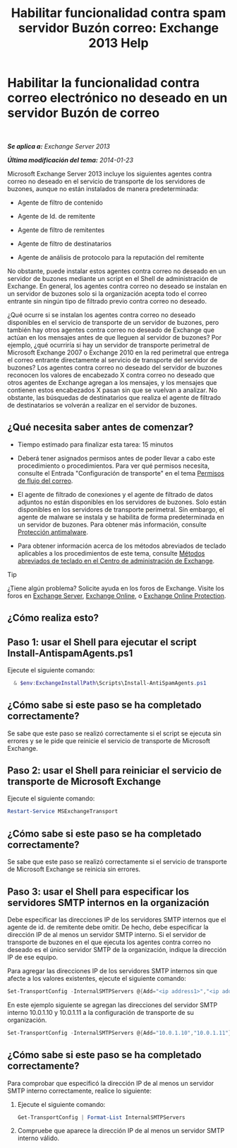 ﻿---
title: 'Habilitar funcionalidad contra spam servidor Buzón correo: Exchange 2013 Help'
TOCTitle: Habilitar la funcionalidad contra correo electrónico no deseado en un servidor Buzón de correo
ms:assetid: 59d22c5e-64bc-4879-8ad1-364862b6ba11
ms:mtpsurl: https://technet.microsoft.com/es-es/library/Bb201691(v=EXCHG.150)
ms:contentKeyID: 49116240
ms.date: 04/23/2018
mtps_version: v=EXCHG.150
ms.translationtype: HT
---

# Habilitar la funcionalidad contra correo electrónico no deseado en un servidor Buzón de correo

 

_**Se aplica a:** Exchange Server 2013_

_**Última modificación del tema:** 2014-01-23_

Microsoft Exchange Server 2013 incluye los siguientes agentes contra correo no deseado en el servicio de transporte de los servidores de buzones, aunque no están instalados de manera predeterminada:

  - Agente de filtro de contenido

  - Agente de Id. de remitente

  - Agente de filtro de remitentes

  - Agente de filtro de destinatarios

  - Agente de análisis de protocolo para la reputación del remitente

No obstante, puede instalar estos agentes contra correo no deseado en un servidor de buzones mediante un script en el Shell de administración de Exchange. En general, los agentes contra correo no deseado se instalan en un servidor de buzones solo si la organización acepta todo el correo entrante sin ningún tipo de filtrado previo contra correo no deseado.

¿Qué ocurre si se instalan los agentes contra correo no deseado disponibles en el servicio de transporte de un servidor de buzones, pero también hay otros agentes contra correo no deseado de Exchange que actúan en los mensajes antes de que lleguen al servidor de buzones? Por ejemplo, ¿qué ocurriría si hay un servidor de transporte perimetral de Microsoft Exchange 2007 o Exchange 2010 en la red perimetral que entrega el correo entrante directamente al servicio de transporte del servidor de buzones? Los agentes contra correo no deseado del servidor de buzones reconocen los valores de encabezado X contra correo no deseado que otros agentes de Exchange agregan a los mensajes, y los mensajes que contienen estos encabezados X pasan sin que se vuelvan a analizar. No obstante, las búsquedas de destinatarios que realiza el agente de filtrado de destinatarios se volverán a realizar en el servidor de buzones.

## ¿Qué necesita saber antes de comenzar?

  - Tiempo estimado para finalizar esta tarea: 15 minutos

  - Deberá tener asignados permisos antes de poder llevar a cabo este procedimiento o procedimientos. Para ver qué permisos necesita, consulte el Entrada "Configuración de transporte" en el tema [Permisos de flujo del correo](mail-flow-permissions-exchange-2013-help.md).

  - El agente de filtrado de conexiones y el agente de filtrado de datos adjuntos no están disponibles en los servidores de buzones. Solo están disponibles en los servidores de transporte perimetral. Sin embargo, el agente de malware se instala y se habilita de forma predeterminada en un servidor de buzones. Para obtener más información, consulte [Protección antimalware](anti-malware-protection-exchange-2013-help.md).

  - Para obtener información acerca de los métodos abreviados de teclado aplicables a los procedimientos de este tema, consulte [Métodos abreviados de teclado en el Centro de administración de Exchange](keyboard-shortcuts-in-the-exchange-admin-center-exchange-online-protection-help.md).


> [!TIP]
> ¿Tiene algún problema? Solicite ayuda en los foros de Exchange. Visite los foros en <A href="https://go.microsoft.com/fwlink/p/?linkid=60612">Exchange Server</A>, <A href="https://go.microsoft.com/fwlink/p/?linkid=267542">Exchange Online</A>, o <A href="https://go.microsoft.com/fwlink/p/?linkid=285351">Exchange Online Protection</A>.



## ¿Cómo realiza esto?

## Paso 1: usar el Shell para ejecutar el script Install-AntispamAgents.ps1

Ejecute el siguiente comando:

  ```powershell
    & $env:ExchangeInstallPath\Scripts\Install-AntiSpamAgents.ps1
  ```

## ¿Cómo sabe si este paso se ha completado correctamente?

Se sabe que este paso se realizó correctamente si el script se ejecuta sin errores y se le pide que reinicie el servicio de transporte de Microsoft Exchange.

## Paso 2: usar el Shell para reiniciar el servicio de transporte de Microsoft Exchange

Ejecute el siguiente comando:

```powershell
Restart-Service MSExchangeTransport
```

## ¿Cómo sabe si este paso se ha completado correctamente?

Se sabe que este paso se realizó correctamente si el servicio de transporte de Microsoft Exchange se reinicia sin errores.

## Paso 3: usar el Shell para especificar los servidores SMTP internos en la organización

Debe especificar las direcciones IP de los servidores SMTP internos que el agente de id. de remitente debe omitir. De hecho, debe especificar la dirección IP de al menos un servidor SMTP interno. Si el servidor de transporte de buzones en el que ejecuta los agentes contra correo no deseado es el único servidor SMTP de la organización, indique la dirección IP de ese equipo.

Para agregar las direcciones IP de los servidores SMTP internos sin que afecte a los valores existentes, ejecute el siguiente comando:

```powershell
Set-TransportConfig -InternalSMTPServers @{Add="<ip address1>","<ip address2>"...}
```

En este ejemplo siguiente se agregan las direcciones del servidor SMTP interno 10.0.1.10 y 10.0.1.11 a la configuración de transporte de su organización.

```powershell
Set-TransportConfig -InternalSMTPServers @{Add="10.0.1.10","10.0.1.11"}
```

## ¿Cómo sabe si este paso se ha completado correctamente?

Para comprobar que especificó la dirección IP de al menos un servidor SMTP interno correctamente, realice lo siguiente:

1.  Ejecute el siguiente comando:
    
    ```powershell
    Get-TransportConfig | Format-List InternalSMTPServers
    ```

2.  Compruebe que aparece la dirección IP de al menos un servidor SMTP interno válido.

